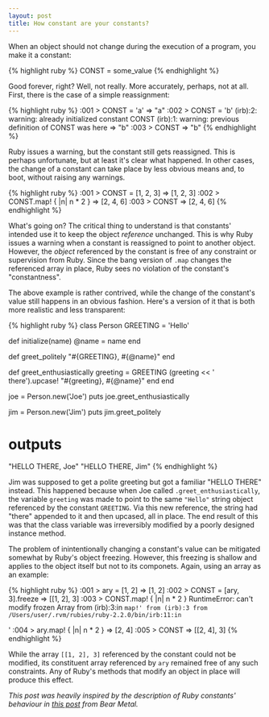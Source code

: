 ```yaml
---
layout: post
title: How constant are your constants?
---
```


When an object should not change during the execution of a program, you make it
a constant:

{% highlight ruby %}
CONST = some_value
{% endhighlight %}

Good forever, right? Well, not really. More accurately, perhaps, not at all.
First, there is the case of a simple reassignment:

{% highlight ruby %}
:001 > CONST = 'a'
 => "a"
 :002 > CONST = 'b'
(irb):2: warning: already initialized constant CONST
(irb):1: warning: previous definition of CONST was here
 => "b"
 :003 > CONST
 => "b"
{% endhighlight %}

Ruby issues a warning, but the constant still gets reassigned. This is perhaps
unfortunate, but at least it's clear what happened. In other cases, the change
of a constant can take place by less obvious means and, to boot, without raising
any warnings.

{% highlight ruby %}
:001 > CONST = [1, 2, 3]
 => [1, 2, 3]
 :002 > CONST.map! { |n| n * 2 }
 => [2, 4, 6]
 :003 > CONST
 => [2, 4, 6]
{% endhighlight %}

What's going on? The critical thing to understand is that constants' intended
use it to keep the object _reference_ unchanged. This is why Ruby issues a
warning when a constant is reassigned to point to another object. However, the
_object_ referenced by the constant is free of any constraint or
supervision from Ruby. Since the bang version of `.map` changes the referenced array in
place, Ruby sees no violation of the constant's "constantness".

The above example is rather contrived, while the change of the constant's value
still happens in an obvious fashion. Here's a version of it that is both more
realistic and less transparent:

{% highlight ruby %}
class Person
  GREETING = 'Hello'

  def initialize(name)
    @name = name
  end

  def greet_politely
    "#{GREETING}, #{@name}"
  end

  def greet_enthusiastically
    greeting = GREETING
    (greeting << ' there').upcase!
    "#{greeting}, #{@name}"
  end
end

joe = Person.new('Joe')
puts joe.greet_enthusiastically

jim = Person.new('Jim')
puts jim.greet_politely

# outputs
"HELLO THERE, Joe"
"HELLO THERE, Jim"
{% endhighlight %}

Jim was supposed to get a polite greeting but got a familiar "HELLO THERE"
instead. This happened because when Joe called `.greet_enthusiastically`, the
variable `greeting` was made to point to the same `"Hello"` string object
referenced by the constant `GREETING`. Via this new reference, the string had
"there" appended to it and then upcased, all in place. The end result of this
was that the class variable was irreversibly modified by a poorly designed
instance method.

The problem of inintentionally changing a constant's value can be mitigated
somewhat by Ruby's object freezing. However, this freezing is shallow and applies to the
object itself but not to its componets. Again, using an array as an example:

{% highlight ruby %}
 :001 > ary = [1, 2]
 => [1, 2]
 :002 > CONST = [ary, 3].freeze
 => [[1, 2], 3]
 :003 > CONST.map! { |n| n * 2 }
RuntimeError: can't modify frozen Array
  from (irb):3:in `map!'
  from (irb):3
  from /Users/user/.rvm/rubies/ruby-2.2.0/bin/irb:11:in `<main>'
 :004 > ary.map! { |n| n * 2 }
 => [2, 4]
 :005 > CONST
 => [[2, 4], 3]
{% endhighlight %}

While the array `[[1, 2], 3]` referenced by the constant could not be modified,
its constituent array referenced by `ary` remained free of any such
constraints. Any of Ruby's methods that modify an object in
place will produce this effect.

_This post was heavily inspired by the description of Ruby constants' behaviour
in [this post](https://bearmetal.eu/theden/how-do-i-know-whether-my-rails-app-is-thread-safe-or-not/)
from Bear Metal._
